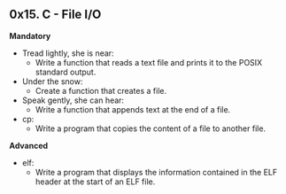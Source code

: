 ## 0x15. C - File I/O

**Mandatory**

- Tread lightly, she is near:
  - Write a function that reads a text file and prints it to the POSIX standard output.
- Under the snow:
  - Create a function that creates a file.
- Speak gently, she can hear:
  - Write a function that appends text at the end of a file.
- cp:
  - Write a program that copies the content of a file to another file.

**Advanced**

- elf:
  - Write a program that displays the information contained in the ELF header at the start of an ELF file.